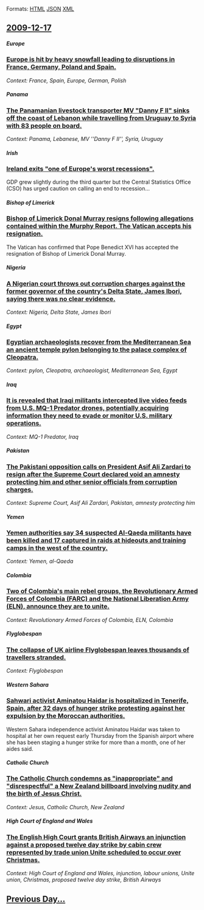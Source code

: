 
Formats: [HTML](2009/12/17/index.html)  [JSON](2009/12/17/index.json)  [XML](2009/12/17/index.xml)  

## [2009-12-17](/news/2009/12/17/index.md)

##### Europe
### [ Europe is hit by heavy snowfall leading to disruptions in France, Germany, Poland and Spain. ](/news/2009/12/17/europe-is-hit-by-heavy-snowfall-leading-to-disruptions-in-france-germany-poland-and-spain.md)
_Context: France, Spain, Europe, German, Polish_

##### Panama
### [ The Panamanian livestock transporter MV "Danny F II" sinks off the coast of Lebanon while travelling from Uruguay to Syria with 83 people on board. ](/news/2009/12/17/the-panamanian-livestock-transporter-mv-danny-f-ii-sinks-off-the-coast-of-lebanon-while-travelling-from-uruguay-to-syria-with-83-people-o.md)
_Context: Panama, Lebanese, MV ''Danny F II'', Syria, Uruguay_

##### Irish
### [ Ireland exits "one of Europe's worst recessions". ](/news/2009/12/17/ireland-exits-one-of-europe-s-worst-recessions.md)
GDP grew slightly during the third quarter but the Central Statistics Office (CSO) has urged caution on calling an end to recession&hellip;

##### Bishop of Limerick
### [ Bishop of Limerick Donal Murray resigns following allegations contained within the Murphy Report. The Vatican accepts his resignation. ](/news/2009/12/17/bishop-of-limerick-donal-murray-resigns-following-allegations-contained-within-the-murphy-report-the-vatican-accepts-his-resignation.md)
The Vatican has confirmed that Pope Benedict XVI has accepted the resignation of Bishop of Limerick Donal Murray.

##### Nigeria
### [ A Nigerian court throws out corruption charges against the former governor of the country's Delta State, James Ibori, saying there was no clear evidence. ](/news/2009/12/17/a-nigerian-court-throws-out-corruption-charges-against-the-former-governor-of-the-country-s-delta-state-james-ibori-saying-there-was-no-c.md)
_Context: Nigeria, Delta State, James Ibori_

##### Egypt
### [ Egyptian archaeologists recover from the Mediterranean Sea an ancient temple pylon belonging to the palace complex of Cleopatra. ](/news/2009/12/17/egyptian-archaeologists-recover-from-the-mediterranean-sea-an-ancient-temple-pylon-belonging-to-the-palace-complex-of-cleopatra.md)
_Context: pylon, Cleopatra, archaeologist, Mediterranean Sea, Egypt_

##### Iraq
### [ It is revealed that Iraqi militants intercepted live video feeds from U.S. MQ-1 Predator drones, potentially acquiring information they need to evade or monitor U.S. military operations. ](/news/2009/12/17/it-is-revealed-that-iraqi-militants-intercepted-live-video-feeds-from-u-s-mq-1-predator-drones-potentially-acquiring-information-they-nee.md)
_Context: MQ-1 Predator, Iraq_

##### Pakistan
### [ The Pakistani opposition calls on President Asif Ali Zardari to resign after the Supreme Court declared void an amnesty protecting him and other senior officials from corruption charges. ](/news/2009/12/17/the-pakistani-opposition-calls-on-president-asif-ali-zardari-to-resign-after-the-supreme-court-declared-void-an-amnesty-protecting-him-and.md)
_Context: Supreme Court, Asif Ali Zardari, Pakistan, amnesty protecting him_

##### Yemen
### [ Yemen authorities say 34 suspected Al-Qaeda militants have been killed and 17 captured in raids at hideouts and training camps in the west of the country. ](/news/2009/12/17/yemen-authorities-say-34-suspected-al-qaeda-militants-have-been-killed-and-17-captured-in-raids-at-hideouts-and-training-camps-in-the-west.md)
_Context: Yemen, al-Qaeda_

##### Colombia
### [ Two of Colombia's main rebel groups, the Revolutionary Armed Forces of Colombia (FARC) and the National Liberation Army (ELN), announce they are to unite. ](/news/2009/12/17/two-of-colombia-s-main-rebel-groups-the-revolutionary-armed-forces-of-colombia-farc-and-the-national-liberation-army-eln-announce-the.md)
_Context: Revolutionary Armed Forces of Colombia, ELN, Colombia_

##### Flyglobespan
### [ The collapse of UK airline Flyglobespan leaves thousands of travellers stranded. ](/news/2009/12/17/the-collapse-of-uk-airline-flyglobespan-leaves-thousands-of-travellers-stranded.md)
_Context: Flyglobespan_

##### Western Sahara
### [ Sahwari activist Aminatou Haidar is hospitalized in Tenerife, Spain, after 32&nbsp;days of hunger strike protesting against her expulsion by the Moroccan authorities. ](/news/2009/12/17/sahwari-activist-aminatou-haidar-is-hospitalized-in-tenerife-spain-after-32-nbsp-days-of-hunger-strike-protesting-against-her-expulsion-b.md)
Western Sahara independence activist Aminatou Haidar was taken to hospital at her own request early Thursday from the Spanish airport where she has been staging a hunger strike for more than a month, one of her aides said.

##### Catholic Church
### [ The Catholic Church condemns as "inappropriate" and "disrespectful" a New Zealand billboard involving nudity and the birth of Jesus Christ. ](/news/2009/12/17/the-catholic-church-condemns-as-inappropriate-and-disrespectful-a-new-zealand-billboard-involving-nudity-and-the-birth-of-jesus-christ.md)
_Context: Jesus, Catholic Church, New Zealand_

##### High Court of England and Wales
### [ The English High Court grants British Airways an injunction against a proposed twelve day strike by cabin crew represented by trade union Unite scheduled to occur over Christmas. ](/news/2009/12/17/the-english-high-court-grants-british-airways-an-injunction-against-a-proposed-twelve-day-strike-by-cabin-crew-represented-by-trade-union-u.md)
_Context: High Court of England and Wales, injunction, labour unions, Unite union, Christmas, proposed twelve day strike, British Airways_

## [Previous Day...](/news/2009/12/16/index.md)

